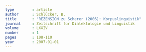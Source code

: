 ```yaml
---
type        : article   
author      : Schlücker, B.
title       : "REZENSION zu Scherer (2006): Korpuslinguistik"
journal     : Zeitschrift für Dialektologie und Linguistik
volume      : LXXIV
number      : 1
pages       : 108-110
year        : 2007-01-01
---
```


